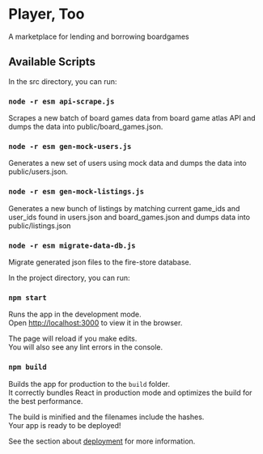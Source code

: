 # Player, Too
A marketplace for lending and borrowing boardgames

## Available Scripts

In the src directory, you can run:
### `node -r esm api-scrape.js`

Scrapes a new batch of board games data from board game atlas API and dumps the data into public/board_games.json.

### `node -r esm gen-mock-users.js`

Generates a new set of users using mock data and dumps the data into public/users.json.

### `node -r esm gen-mock-listings.js`

Generates a new bunch of listings by matching current game_ids and user_ids found in users.json and board_games.json and dumps data into public/listings.json

### `node -r esm migrate-data-db.js`

Migrate generated json files to the fire-store database.

In the project directory, you can run:

### `npm start`

Runs the app in the development mode.<br />
Open [http://localhost:3000](http://localhost:3000) to view it in the browser.

The page will reload if you make edits.<br />
You will also see any lint errors in the console.

### `npm build`

Builds the app for production to the `build` folder.<br />
It correctly bundles React in production mode and optimizes the build for the best performance.

The build is minified and the filenames include the hashes.<br />
Your app is ready to be deployed!

See the section about [deployment](https://facebook.github.io/create-react-app/docs/deployment) for more information.